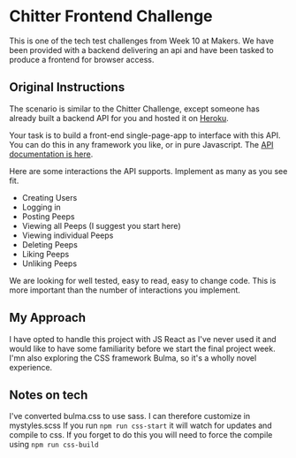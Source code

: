 Chitter Frontend Challenge
====

This is one of the tech test challenges from Week 10 at Makers. We have been provided with a backend delivering an api and have been tasked to produce a frontend for browser access.

Original Instructions
----
The scenario is similar to the Chitter Challenge, except someone has already built a backend API for you and hosted it on [Heroku](https://chitter-backend-api.herokuapp.com/).

Your task is to build a front-end single-page-app to interface with this API. You can do this in any framework you like, or in pure Javascript. The [API documentation is here](https://github.com/makersacademy/chitter_api_backend).

Here are some interactions the API supports. Implement as many as you see fit.

- Creating Users  
- Logging in  
- Posting Peeps  
- Viewing all Peeps (I suggest you start here)  
- Viewing individual Peeps  
- Deleting Peeps  
- Liking Peeps  
- Unliking Peeps  

We are looking for well tested, easy to read, easy to change code. This is more important than the number of interactions you implement.

My Approach
---
I have opted to handle this project with JS React as I've never used it and would like to have some familiarity before we start the final project week. I'mn also exploring the CSS framework Bulma, so it's a wholly novel experience.

Notes on tech
---
I've converted bulma.css to use sass. I can therefore customize in mystyles.scss
If you run `npm run css-start` it will watch for updates and compile to css.
If you forget to do this you will need to force the compile using `npm run css-build`